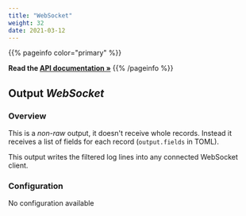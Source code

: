 ```yaml
---
title: "WebSocket"
weight: 32
date: 2021-03-12
---
```

{{% pageinfo color="primary" %}}

**Read the [API documentation &raquo;](https://pkg.go.dev/github.com/AdRoll/baker/output#WebSocket)**
{{% /pageinfo %}}

## Output *WebSocket*

### Overview
This is a *non-raw* output, it doesn't receive whole records. Instead it receives a list of fields for each record (`output.fields` in TOML).


This output writes the filtered log lines into any connected WebSocket client.


### Configuration
No configuration available